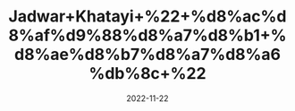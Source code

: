 ---
title: 'Jadwar+Khatayi+%22+%d8%ac%d8%af%d9%88%d8%a7%d8%b1+%d8%ae%d8%b7%d8%a7%d8%a6%db%8c+%22'
date: '2022-11-22' 
metatag: '' 
inventory: '0' 
draft: false 
# meta description 
shortDescripton: 'Delpinium+Denudatum%22+Medical+properties+include+antitoxic%2c+appetite+stimulant%2c+cardiac+and+digestive+stimulant.+Internally%2c+jadwar+is+used+for+jaundice%2c+cough%2c+asthma%2c+dysmenorrhea%2c+kidney+stones%2c+and+the+common+cold.'
description: 'Herbs+%d8%ac%da%91%db%8c+%d8%a8%d9%88%d9%b9%db%8c'
longdescription: ''
tags: ''
brand: ''
subCategory: ''
unit: '10 gm-Pk'
sellCount: '0'
featured: True
# product Price
price: '100.0'
# Product Short Description
shortDescription: 'Delpinium+Denudatum%22+Medical+properties+include+antitoxic%2c+appetite+stimulant%2c+cardiac+and+digestive+stimulant.+Internally%2c+jadwar+is+used+for+jaundice%2c+cough%2c+asthma%2c+dysmenorrhea%2c+kidney+stones%2c+and+the+common+cold.'
productID: '93493F75-EE23-ED11-9968-005056B3A416'
type: 'products'
category: 'Herbs+%d8%ac%da%91%db%8c+%d8%a8%d9%88%d9%b9%db%8c' 
thumnailproduct: 'https://eraconnect.blob.core.windows.net/product-images/aminsaddiquidawakhana/93493F75-EE23-ED11-9968-005056B3A416.webp' 
images:
  - image: 'https://eraconnect.blob.core.windows.net/product-images/aminsaddiquidawakhana/93493F75-EE23-ED11-9968-005056B3A416.webp'  
Variants:
---